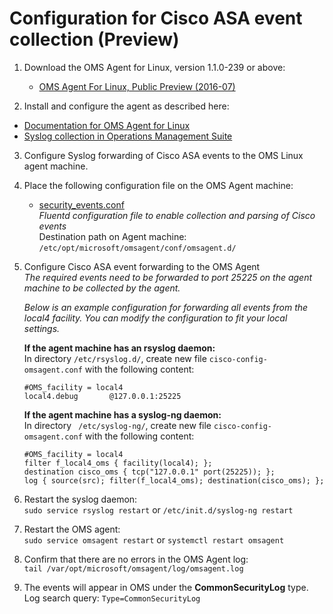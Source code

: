 # Configuration for Cisco ASA event collection (Preview)

1. Download the OMS Agent for Linux, version 1.1.0-239 or above:  
	* [OMS Agent For Linux, Public Preview (2016-07)](https://github.com/Microsoft/OMS-Agent-for-Linux/releases/tag/v1.1.0-239)    

2. Install and configure the agent as described here:  
  * [Documentation for OMS Agent for Linux](https://github.com/Microsoft/OMS-Agent-for-Linux)  
  * [Syslog collection in Operations Management Suite](https://blogs.technet.microsoft.com/msoms/2016/05/12/syslog-collection-in-operations-management-suite/)  

3. Configure Syslog forwarding of Cisco ASA events to the OMS Linux agent machine.

4. Place the following configuration file on the OMS Agent machine:  
	* [security_events.conf](https://github.com/Microsoft/OMS-Agent-for-Linux/blob/master/installer/conf/omsagent.d/security_events.conf)  
	_Fluentd configuration file to enable collection and parsing of Cisco events_  
	Destination path on Agent machine: ```/etc/opt/microsoft/omsagent/conf/omsagent.d/```  

  
5. Configure Cisco ASA event forwarding to the OMS Agent  
	*The required events need to be forwarded to port 25225 on the agent machine to be collected by the agent.*

	*Below is an example configuration for forwarding all events from the local4 facility. You can modify the configuration to fit your local settings.* 
	
	  **If the agent machine has an rsyslog daemon:**  
	  In directory ```/etc/rsyslog.d/```, create new file ```cisco-config-omsagent.conf``` with the following content:
	```
	#OMS_facility = local4
	local4.debug       @127.0.0.1:25225
	```  
	
	
	  **If the agent machine has a syslog-ng daemon:**  
	  In directory ``` /etc/syslog-ng/```, create new file ```cisco-config-omsagent.conf``` with the following content:
	```
	#OMS_facility = local4
	filter f_local4_oms { facility(local4); };
	destination cisco_oms { tcp("127.0.0.1" port(25225)); };
	log { source(src); filter(f_local4_oms); destination(cisco_oms); };
	```

6. Restart the syslog daemon:  
```sudo service rsyslog restart``` or ```/etc/init.d/syslog-ng restart```


7. Restart the OMS agent:  
```sudo service omsagent restart``` or ```systemctl restart omsagent```


8. Confirm that there are no errors in the OMS Agent log:  
```tail /var/opt/microsoft/omsagent/log/omsagent.log```

9. The events will appear in OMS under the **CommonSecurityLog** type.  
Log search query: ```Type=CommonSecurityLog```
